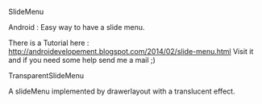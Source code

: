 
SlideMenu

Android : Easy way to have a slide menu.

There is a Tutorial here : http://androidevelopement.blogspot.com/2014/02/slide-menu.html
Visit it and if you need some help send me a mail ;)

TransparentSlideMenu

A slideMenu implemented  by drawerlayout with a translucent effect.


